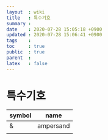 ```yaml
---
layout  : wiki
title   : 특수기호
summary : 
date    : 2020-07-28 15:05:18 +0900
updated : 2020-07-28 15:06:41 +0900
tags    : 
toc     : true
public  : true
parent  : 
latex   : false
---
```


# 특수기호


| symbol | name      |
|--------|-----------|
| &      | ampersand |
|        |           |
